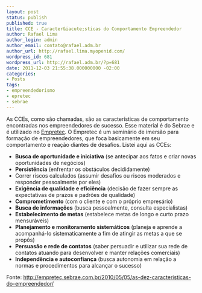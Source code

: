 ```yaml
---
layout: post
status: publish
published: true
title: CCE - Caracter&iacute;sticas do Comportamento Empreendedor
author: Rafael Lima
author_login: admin
author_email: contato@rafael.adm.br
author_url: http://rafael.lima.myopenid.com/
wordpress_id: 681
wordpress_url: http://rafael.adm.br/?p=681
date: 2011-12-03 21:55:38.000000000 -02:00
categories:
- Posts
tags:
- empreendedorismo
- epretec
- sebrae
---
```

As CCEs, como s&atilde;o chamadas, s&atilde;o as caracter&iacute;sticas de comportamento encontradas nos empreendedores de sucesso. Esse material &eacute; do Sebrae e &eacute; utilizado no <a href="http://rafael.adm.br/p/empretec-eu-fiz/">Empretec</a>. O Empretec &eacute; um semin&aacute;rio de imers&atilde;o para forma&ccedil;&atilde;o de empreendedores, que foca basicamente em seu comportamento e rea&ccedil;&atilde;o diantes de desafios. Listei aqui as CCEs:

<ul>
	<li><strong>Busca de oportunidade e iniciativa</strong> (se antecipar aos fatos e criar novas oportunidades de neg&oacute;cios)</li>
	<li><strong>Persist&ecirc;ncia</strong> (enfrentar os obst&aacute;culos decididamente)</li>
	<li>Correr riscos calculados (assumir desafios ou riscos moderados e responder pessoalmente por eles)</li>
	<li><strong>Exig&ecirc;ncia de qualidade e efici&ecirc;ncia</strong> (decis&atilde;o de fazer sempre as expectativas de prazos e padr&otilde;es de qualidade)</li>
	<li><strong>Comprometimento</strong> (com o cliente e com o pr&oacute;prio empres&aacute;rio)</li>
	<li><strong>Busca de informa&ccedil;&otilde;es</strong> (busca pessoalmente, consulta especialistas)</li>
	<li><strong>Estabelecimento de metas</strong> (estabelece metas de longo e curto prazo mensur&aacute;veis)</li>
	<li><strong>Planejamento e monitoramento sistem&aacute;ticos</strong> (planeja e aprende a acompanh&aacute;-lo sistematicamente a fim de atingir as metas a que se prop&ocirc;s)</li>
	<li><strong>Persuas&atilde;o e rede de contatos</strong> (saber persuadir e utilizar sua rede de contatos atuando para desenvolver e manter rela&ccedil;&otilde;es comerciais)</li>
	<li><strong>Independ&ecirc;ncia e autoconfian&ccedil;a</strong> (busca autonomia em rela&ccedil;&atilde;o a normas e procedimentos para alcan&ccedil;ar o sucesso)</li>
</ul>

Fonte: <a href="http://empretec.sebrae.com.br/2010/05/05/as-dez-caracteristicas-do-empreendedor/">http://empretec.sebrae.com.br/2010/05/05/as-dez-caracteristicas-do-empreendedor/</a>
